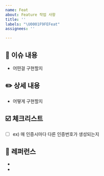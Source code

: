```yaml
---
name: Feat
about: Feature 작업 사항
title: ''
labels: "\U0001F9FEFeat"
assignees: ''

---
```


## 📃 이슈 내용
- 어떤걸 구현할지 


## ✏️ 상세 내용
- 어떻게 구현할지


## ☑️ 체크리스트
- [ ] ex) 매 인증시마다 다른 인증번호가 생성되는지


## 📎 레퍼런스
-
-
